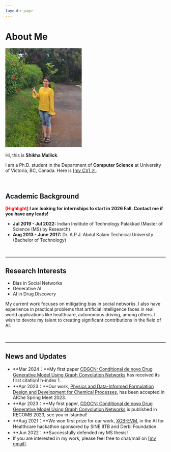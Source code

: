 ```yaml
---
layout: page
---
```


# About Me

<img src="images/profile_big_2.jpg" class="floatpic" width="240" height="310">

Hi, this is **Shikha Mallick**.

I am a Ph.D. student in the Department of **Computer Science** at University of Victoria, BC, Canada. Here is <a href="file/Shikha_Mallick_Resume.pdf" target="_blank" rel="noopener"
   aria-label="[my CV] (opens in a new tab)">
  [my CV] <span aria-hidden="true">↗</span>
</a>.

<br>

## Academic Background

**<font color='red'>[Highlight]</font> I am looking for internships to start in 2026 Fall. Contact me if you have any leads!**

- **Jul 2019 - Jul 2022:** Indian Institute of Technology Palakkad (Master of Science (MS) by Research)
- **Aug 2013 - June 2017:** Dr. A.P.J. Abdul Kalam Technical University (Bachelor of Technology)

<br>

---

## Research Interests

- Bias in Social Networks
- Generative AI
- AI in Drug Discovery

My current work focuses on mitigating bias in social networks. I also have experience in practical problems that artificial intelligence faces in real world applications like healthcare, autonomous driving, among others. I wish to devote my talent to creating significant contributions in the field of AI.

<br>

---

## News and Updates

- **Mar 2024：**My first paper [CDGCN: Conditional de novo Drug Generative Model Using Graph Convolution Networks](https://link.springer.com/chapter/10.1007/978-3-031-29119-7_7) has received its first citation! h-index 1.
- **Apr 2023：**Our work, [Physics and Data-Informed Formulation Design and Development for Chemical Processes](https://aiche.confex.com/aiche/2023/meetingapp.cgi/Paper/662550), has been accepted in AIChe Spring Meet 2023.
- **Apr 2023：**My first paper, [CDGCN: Conditional de novo Drug Generative Model Using Graph Convolution Networks](https://link.springer.com/chapter/10.1007/978-3-031-29119-7_7) is published in RECOMB 2023, see you in Istanbul!
- **Aug 2021：**We won first prize for our work, [XGB-EVM](https://github.com/mshik/XGB-EVM), in the AI for Healthcare hackathon sponsored by SINE IITB and Derbi Foundation.
- **Jun 2022：**Successfully defended my MS thesis!
- If you are interested in my work, please feel free to chat/mail on [[my gmail](mallickshikha@gmail.com)].
